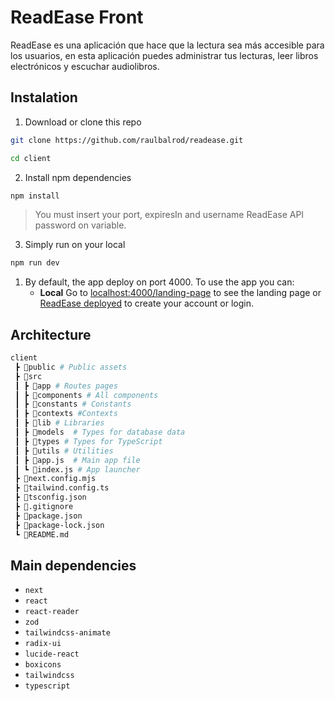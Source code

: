 # ReadEase Front
ReadEase es una aplicación que hace que la lectura sea más accesible para los usuarios, en esta aplicación puedes administrar tus lecturas, leer libros electrónicos y escuchar audiolibros.

## Instalation

1. Download or clone this repo

```bash
git clone https://github.com/raulbalrod/readease.git
```

```bash
cd client
```

2. Install npm dependencies

```bash
npm install
```

> You must insert your port, expiresIn and username ReadEase API password on variable.

3. Simply run on your local

```bash
npm run dev 
```



1. By default, the app deploy on port 4000. To use the app you can:
    - **Local** Go to [localhost:4000/landing-page](http://localhost:4000/landing-page) to see the landing page or [ReadEase deployed](https://readease-digital.vercel.app/landing-page) to create your account or login.
## Architecture

```bash
client
 ┣ 📂public # Public assets
 ┣ 📂src
 ┃ ┣ 📂app # Routes pages
 ┃ ┣ 📂components # All components
 ┃ ┣ 📂constants # Constants
 ┃ ┣ 📂contexts #Contexts
 ┃ ┣ 📂lib # Libraries
 ┃ ┣ 📂models  # Types for database data
 ┃ ┣ 📂types # Types for TypeScript
 ┃ ┣ 📂utils # Utilities
 ┃ ┣ 📜app.js  # Main app file
 ┃ ┗ 📜index.js # App launcher
 ┣ 📜next.config.mjs   
 ┣ 📜tailwind.config.ts  
 ┣ 📜tsconfig.json        
 ┣ 📜.gitignore         
 ┣ 📜package.json        
 ┣ 📜package-lock.json   
 ┗ 📜README.md          
```

## Main dependencies

- `next`
- `react`
- `react-reader`
- `zod`
- `tailwindcss-animate`
- `radix-ui`
- `lucide-react`
- `boxicons`
- `tailwindcss`
- `typescript`

